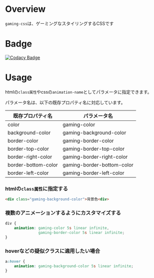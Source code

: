 # Overview

`gaming-css`は、ゲーミングなスタイリングするCSSです

# Badge

[![Codacy Badge](https://app.codacy.com/project/badge/Grade/f813675d8bd0407e8b06c8a531e00666)](https://app.codacy.com/gh/ishi720/gaming-css/dashboard?utm_source=gh&utm_medium=referral&utm_content=&utm_campaign=Badge_grade)

# Usage

htmlの`class属性`やcssの`animation-name`としてパラメータに指定できます。

パラメータ名は、以下の既存プロパティ名に対応しています。

| 既存プロパティ名 | パラメータ名 |
| - | - |
| color | gaming-color |
| background-color | gaming-background-color |
| border-color | gaming-border-color |
| border-top-color | gaming-border-top-color |
| border-right-color | gaming-border-right-color |
| border-bottom-color | gaming-border-bottom-color |
| border-left-color | gaming-border-left-color |

### htmlの`class属性`に指定する

```html
<div class="gaming-background-color">背景色<div>
```

### 複数のアニメーションするようにカスタマイズする

```css
div {
	animation: gaming-color 5s linear infinite,
	           gaming-border-color 5s linear infinite;
}
```

### hoverなどの疑似クラスに適用したい場合

```css
a:hover {
    animation: gaming-background-color 5s linear infinite;
}
```
